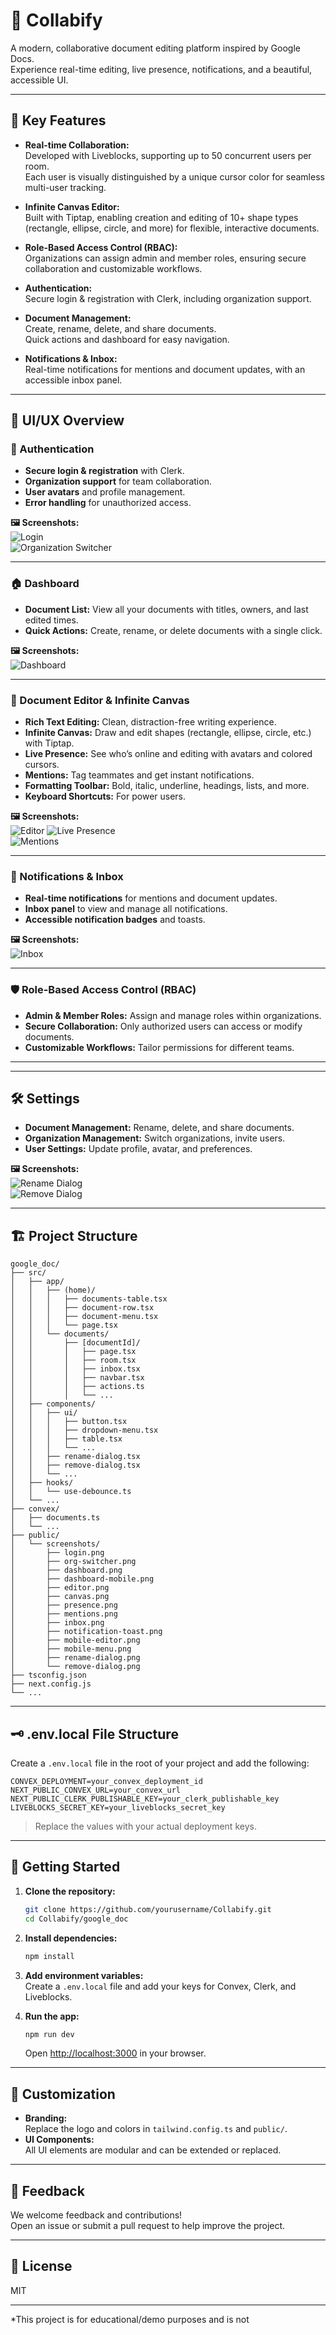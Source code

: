 # 📝 Collabify

A modern, collaborative document editing platform inspired by Google Docs.  
Experience real-time editing, live presence, notifications, and a beautiful, accessible UI.

---

## 🚀 Key Features

- **Real-time Collaboration:**  
  Developed with Liveblocks, supporting up to 50 concurrent users per room.  
  Each user is visually distinguished by a unique cursor color for seamless multi-user tracking.

- **Infinite Canvas Editor:**  
  Built with Tiptap, enabling creation and editing of 10+ shape types (rectangle, ellipse, circle, and more) for flexible, interactive documents.

- **Role-Based Access Control (RBAC):**  
  Organizations can assign admin and member roles, ensuring secure collaboration and customizable workflows.

- **Authentication:**  
  Secure login & registration with Clerk, including organization support.

- **Document Management:**  
  Create, rename, delete, and share documents.  
  Quick actions and dashboard for easy navigation.

- **Notifications & Inbox:**  
  Real-time notifications for mentions and document updates, with an accessible inbox panel.

---

## 🎨 UI/UX Overview

### 🔑 Authentication
- **Secure login & registration** with Clerk.
- **Organization support** for team collaboration.
- **User avatars** and profile management.
- **Error handling** for unauthorized access.

**🖼 Screenshots:**  
![Login](./public/screenshots/login.png)  
![Organization Switcher](./public/screenshots/org-switcher.png)

---

### 🏠 Dashboard
- **Document List:** View all your documents with titles, owners, and last edited times.
- **Quick Actions:** Create, rename, or delete documents with a single click.

**🖼 Screenshots:**  
![Dashboard](./public/screenshots/dashboard.png) 

---

### 📝 Document Editor & Infinite Canvas
- **Rich Text Editing:** Clean, distraction-free writing experience.
- **Infinite Canvas:** Draw and edit shapes (rectangle, ellipse, circle, etc.) with Tiptap.
- **Live Presence:** See who’s online and editing with avatars and colored cursors.
- **Mentions:** Tag teammates and get instant notifications.
- **Formatting Toolbar:** Bold, italic, underline, headings, lists, and more.
- **Keyboard Shortcuts:** For power users.

**🖼 Screenshots:**  
![Editor](./public/screenshots/editor.png)
![Live Presence](./public/screenshots/presence.png)  
![Mentions](./public/screenshots/mentions.png)

---

### 🔔 Notifications & Inbox
- **Real-time notifications** for mentions and document updates.
- **Inbox panel** to view and manage all notifications.
- **Accessible notification badges** and toasts.

**🖼 Screenshots:**  
![Inbox](./public/screenshots/inbox.png) 

---

### 🛡️ Role-Based Access Control (RBAC)
- **Admin & Member Roles:** Assign and manage roles within organizations.
- **Secure Collaboration:** Only authorized users can access or modify documents.
- **Customizable Workflows:** Tailor permissions for different teams.

---


---

## 🛠️ Settings

- **Document Management:** Rename, delete, and share documents.
- **Organization Management:** Switch organizations, invite users.
- **User Settings:** Update profile, avatar, and preferences.

**🖼 Screenshots:**  
![Rename Dialog](./public/screenshots/rename.png)  
![Remove Dialog](./public/screenshots/remove.png)

---

## 🏗️ Project Structure

```
google_doc/
├── src/
│   ├── app/
│   │   ├── (home)/
│   │   │   ├── documents-table.tsx
│   │   │   ├── document-row.tsx
│   │   │   ├── document-menu.tsx
│   │   │   └── page.tsx
│   │   └── documents/
│   │       ├── [documentId]/
│   │       │   ├── page.tsx
│   │       │   ├── room.tsx
│   │       │   ├── inbox.tsx
│   │       │   ├── navbar.tsx
│   │       │   ├── actions.ts
│   │       │   └── ...
│   ├── components/
│   │   ├── ui/
│   │   │   ├── button.tsx
│   │   │   ├── dropdown-menu.tsx
│   │   │   ├── table.tsx
│   │   │   └── ...
│   │   ├── rename-dialog.tsx
│   │   ├── remove-dialog.tsx
│   │   └── ...
│   ├── hooks/
│   │   └── use-debounce.ts
│   └── ...
├── convex/
│   ├── documents.ts
│   └── ...
├── public/
│   └── screenshots/
│       ├── login.png
│       ├── org-switcher.png
│       ├── dashboard.png
│       ├── dashboard-mobile.png
│       ├── editor.png
│       ├── canvas.png
│       ├── presence.png
│       ├── mentions.png
│       ├── inbox.png
│       ├── notification-toast.png
│       ├── mobile-editor.png
│       ├── mobile-menu.png
│       ├── rename-dialog.png
│       └── remove-dialog.png
├── tsconfig.json
├── next.config.js
└── ...
```

---

## 🗝️ .env.local File Structure

Create a `.env.local` file in the root of your project and add the following:

```env
CONVEX_DEPLOYMENT=your_convex_deployment_id
NEXT_PUBLIC_CONVEX_URL=your_convex_url
NEXT_PUBLIC_CLERK_PUBLISHABLE_KEY=your_clerk_publishable_key
LIVEBLOCKS_SECRET_KEY=your_liveblocks_secret_key
```

> Replace the values with your actual deployment keys.

---

## 🏁 Getting Started

1. **Clone the repository:**
   ```bash
   git clone https://github.com/yourusername/Collabify.git
   cd Collabify/google_doc
   ```

2. **Install dependencies:**
   ```bash
   npm install
   ```

3. **Add environment variables:**  
   Create a `.env.local` file and add your keys for Convex, Clerk, and Liveblocks.

4. **Run the app:**
   ```bash
   npm run dev
   ```
   Open [http://localhost:3000](http://localhost:3000) in your browser.

---

## 📝 Customization

- **Branding:**  
  Replace the logo and colors in `tailwind.config.ts` and `public/`.
- **UI Components:**  
  All UI elements are modular and can be extended or replaced.

---

## 📣 Feedback

We welcome feedback and contributions!  
Open an issue or submit a pull request to help improve the project.

---

## 📄 License

MIT

---

*This project is for educational/demo purposes and is not
